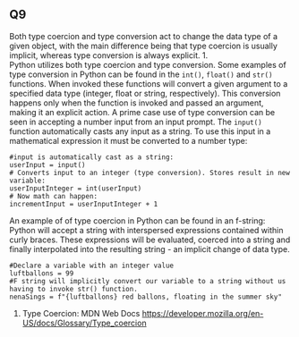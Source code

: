## Q9

Both type coercion and type conversion act to change the data type of a given object, with the main difference being that type coercion is usually implicit, whereas type conversion is always explicit. 1.  
Python utilizes both type coercion and type conversion. Some examples of type conversion in Python can be found in the ```int()```, ```float()``` and ```str()``` functions. When invoked these functions will convert a given argument to a specified data type (integer, float or string, respectively). This conversion happens only when the function is invoked and passed an argument, making it an explicit action. A prime case use of type conversion can be seen in accepting a number input from an input prompt. The ```input()``` function automatically casts any input as a string. To use this input in a mathematical expression it must be converted to a number type:  

```
#input is automatically cast as a string:
userInput = input()
# Converts input to an integer (type conversion). Stores result in new variable:
userInputInteger = int(userInput)
# Now math can happen:
incrementInput = userInputInteger + 1
```                    
An example of of type coercion in Python can be found in an f-string: Python will accept a string with interspersed expressions contained within curly braces. These expressions will be evaluated, coerced into a string and finally interpolated into the resulting string - an implicit change of data type. 

```
#Declare a variable with an integer value
luftballons = 99
#F string will implicitly convert our variable to a string without us having to invoke str() function. 
nenaSings = f"{luftballons} red ballons, floating in the summer sky"
```






1. Type Coercion: MDN Web Docs https://developer.mozilla.org/en-US/docs/Glossary/Type_coercion